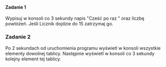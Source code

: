 #### Zadanie 1

Wypisuj w konsoli co 3 sekundy napis "Cześć po raz " oraz liczbę powtóżeń. Jeśli Licznik dojdzie do 15 zatrzymaj go. 

### Zadanie 2

Po 2 sekundach od uruchomienia programu wyświetl w konsoli wszystkie elementy dowolnej tablicy. Następnie wyświetl w konsoli co 3 sekundy kolejny element tej tablicy.